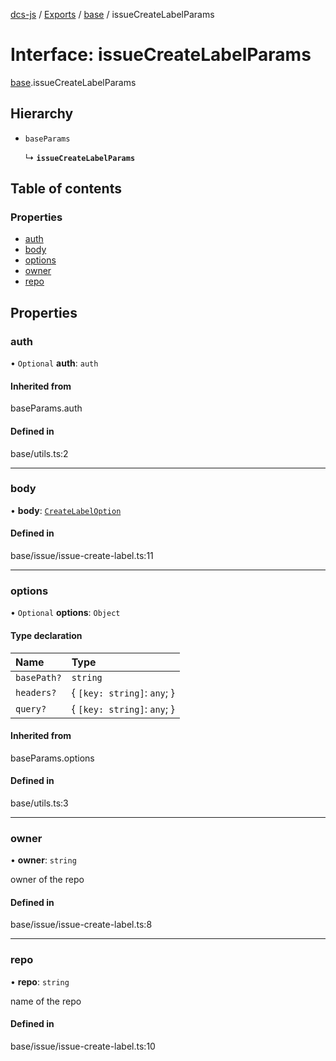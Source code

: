 [dcs-js](../README.md) / [Exports](../modules.md) / [base](../modules/base.md) / issueCreateLabelParams

# Interface: issueCreateLabelParams

[base](../modules/base.md).issueCreateLabelParams

## Hierarchy

- `baseParams`

  ↳ **`issueCreateLabelParams`**

## Table of contents

### Properties

- [auth](base.issueCreateLabelParams.md#auth)
- [body](base.issueCreateLabelParams.md#body)
- [options](base.issueCreateLabelParams.md#options)
- [owner](base.issueCreateLabelParams.md#owner)
- [repo](base.issueCreateLabelParams.md#repo)

## Properties

### <a id="auth" name="auth"></a> auth

• `Optional` **auth**: `auth`

#### Inherited from

baseParams.auth

#### Defined in

base/utils.ts:2

___

### <a id="body" name="body"></a> body

• **body**: [`CreateLabelOption`](base.CreateLabelOption.md)

#### Defined in

base/issue/issue-create-label.ts:11

___

### <a id="options" name="options"></a> options

• `Optional` **options**: `Object`

#### Type declaration

| Name | Type |
| :------ | :------ |
| `basePath?` | `string` |
| `headers?` | { `[key: string]`: `any`;  } |
| `query?` | { `[key: string]`: `any`;  } |

#### Inherited from

baseParams.options

#### Defined in

base/utils.ts:3

___

### <a id="owner" name="owner"></a> owner

• **owner**: `string`

owner of the repo

#### Defined in

base/issue/issue-create-label.ts:8

___

### <a id="repo" name="repo"></a> repo

• **repo**: `string`

name of the repo

#### Defined in

base/issue/issue-create-label.ts:10

